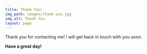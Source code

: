 ```yaml
---
title: Thank You!
img_path: images/thank-you.jpg
img_alt: Thank You
layout: page
---
```


Thank you for contacting me! I will get back in touch with you soon.

**Have a great day!**